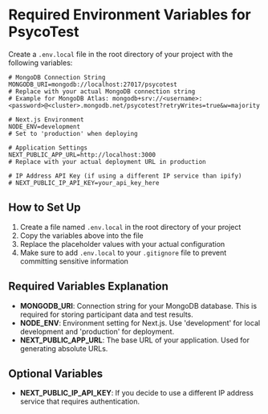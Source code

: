 # Required Environment Variables for PsycoTest

Create a `.env.local` file in the root directory of your project with the following variables:

```
# MongoDB Connection String
MONGODB_URI=mongodb://localhost:27017/psycotest
# Replace with your actual MongoDB connection string
# Example for MongoDB Atlas: mongodb+srv://<username>:<password>@<cluster>.mongodb.net/psycotest?retryWrites=true&w=majority

# Next.js Environment
NODE_ENV=development
# Set to 'production' when deploying

# Application Settings
NEXT_PUBLIC_APP_URL=http://localhost:3000
# Replace with your actual deployment URL in production

# IP Address API Key (if using a different IP service than ipify)
# NEXT_PUBLIC_IP_API_KEY=your_api_key_here
```

## How to Set Up

1. Create a file named `.env.local` in the root directory of your project
2. Copy the variables above into the file
3. Replace the placeholder values with your actual configuration
4. Make sure to add `.env.local` to your `.gitignore` file to prevent committing sensitive information

## Required Variables Explanation

- **MONGODB_URI**: Connection string for your MongoDB database. This is required for storing participant data and test results.
- **NODE_ENV**: Environment setting for Next.js. Use 'development' for local development and 'production' for deployment.
- **NEXT_PUBLIC_APP_URL**: The base URL of your application. Used for generating absolute URLs.

## Optional Variables

- **NEXT_PUBLIC_IP_API_KEY**: If you decide to use a different IP address service that requires authentication. 
